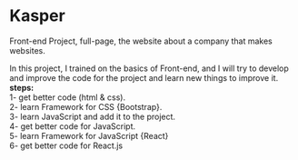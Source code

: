 # Kasper
Front-end Project, full-page, the website about  a company that makes websites.

In this project, I trained on the basics of Front-end, and I will try to develop and improve the code for the project and learn new things to improve it.
<br />
**steps:** <br />
1- get better code (html & css). <br />
2- learn Framework for CSS {Bootstrap}. <br />
3- learn JavaScript and add it to the project. <br />
4- get better code for JavaScript. <br />
5- learn Framework for JavaScript {React}<br />
6- get better code for React.js <br />
